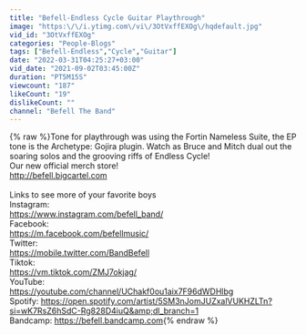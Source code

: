 ```yaml
---
title: "Befell-Endless Cycle Guitar Playthrough"
image: "https:\/\/i.ytimg.com\/vi\/3OtVxffEXOg\/hqdefault.jpg"
vid_id: "3OtVxffEXOg"
categories: "People-Blogs"
tags: ["Befell-Endless","Cycle","Guitar"]
date: "2022-03-31T04:25:27+03:00"
vid_date: "2021-09-02T03:45:00Z"
duration: "PT5M15S"
viewcount: "187"
likeCount: "19"
dislikeCount: ""
channel: "Befell The Band"
---
```

{% raw %}Tone for playthrough was using the Fortin Nameless Suite, the EP tone is the Archetype: Gojira plugin.  Watch as Bruce and Mitch dual out the soaring solos and the grooving riffs of Endless Cycle!<br />Our new official merch store!<br /><a rel="nofollow" target="blank" href="http://befell.bigcartel.com">http://befell.bigcartel.com</a><br /><br />Links to see more of your favorite boys<br />Instagram:<br /><a rel="nofollow" target="blank" href="https://www.instagram.com/befell_band/">https://www.instagram.com/befell_band/</a><br />Facebook:<br /><a rel="nofollow" target="blank" href="https://m.facebook.com/befellmusic/">https://m.facebook.com/befellmusic/</a><br />Twitter:<br /><a rel="nofollow" target="blank" href="https://mobile.twitter.com/BandBefell">https://mobile.twitter.com/BandBefell</a><br />Tiktok:<br /><a rel="nofollow" target="blank" href="https://vm.tiktok.com/ZMJ7okjag/">https://vm.tiktok.com/ZMJ7okjag/</a><br />YouTube:<br /><a rel="nofollow" target="blank" href="https://youtube.com/channel/UChakf0ou1aix7F96dWDHlbg">https://youtube.com/channel/UChakf0ou1aix7F96dWDHlbg</a><br />Spotify: <a rel="nofollow" target="blank" href="https://open.spotify.com/artist/5SM3nJomJUZxalVUKHZLTn?si=wK7RsZ6hSdC-Rg828D4iuQ&amp;dl_branch=1">https://open.spotify.com/artist/5SM3nJomJUZxalVUKHZLTn?si=wK7RsZ6hSdC-Rg828D4iuQ&amp;dl_branch=1</a><br />Bandcamp: <a rel="nofollow" target="blank" href="https://befell.bandcamp.com">https://befell.bandcamp.com</a>{% endraw %}
